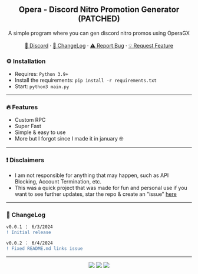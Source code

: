 <div align="center">
 
  <h2 align="center">Opera - Discord Nitro Promotion Generator (PATCHED)</h2>
  <p align="center">
    A simple program where you can gen discord nitro promos using OperaGX
    <br />
    <br />
    <a href="https://discord.gg/bestnitro">💬 Discord</a>
    ·
    <a href="https://github.com/sexfrance/Opera-Promo-Gen#-changelog">📜 ChangeLog</a>
    ·
    <a href="https://github.com/sexfrance/Opera-Promo-Gen/issues">⚠️ Report Bug</a>
    ·
    <a href="https://github.com/sexfrance/Opera-Promo-Gen/issues">💡 Request Feature</a>
  </p>
</div>

### ⚙️ Installation

- Requires: `Python 3.9+`
- Install the requirements: `pip install -r requirements.txt`
- Start: `python3 main.py`

---

### 🔥 Features
  - Custom RPC
  - Super Fast
  - Simple & easy to use
  - More but I forgot since I made it in january 🤓

---


### ❗ Disclaimers

- I am not responsible for anything that may happen, such as API Blocking, Account Termination, etc.
- This was a quick project that was made for fun and personal use if you want to see further updates, star the repo & create an "issue" [here](https://github.com/sexfrance/Opera-Promo-Gen/issues)

---

### 📜 ChangeLog

```diff
v0.0.1 ⋮ 6/3/2024
! Initial release

v0.0.2 ⋮ 6/4/2024
! Fixed README.md links issue
```

---

<p align="center">
  <img src="https://img.shields.io/github/license/sexfrance/Opera-Promo-Gen.svg?style=for-the-badge&labelColor=black&color=f429ff&logo=IOTA"/>
  <img src="https://img.shields.io/github/stars/sexfrance/Opera-Promo-Gen.svg?style=for-the-badge&labelColor=black&color=f429ff&logo=IOTA"/>
  <img src="https://img.shields.io/github/languages/top/sexfrance/Opera-Promo-Gen.svg?style=for-the-badge&labelColor=black&color=f429ff&logo=python"/>
</p>
